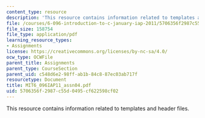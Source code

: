 ```yaml
---
content_type: resource
description: 'This resource contains information related to templates and header files. '
file: /courses/6-096-introduction-to-c-january-iap-2011/5706356f2987c55d0495cf622598cf02_MIT6_096IAP11_assn04.pdf
file_size: 158754
file_type: application/pdf
learning_resource_types:
- Assignments
license: https://creativecommons.org/licenses/by-nc-sa/4.0/
ocw_type: OCWFile
parent_title: Assignments
parent_type: CourseSection
parent_uid: c548d6e2-98ff-ab1b-84c8-87ec03ab717f
resourcetype: Document
title: MIT6_096IAP11_assn04.pdf
uid: 5706356f-2987-c55d-0495-cf622598cf02
---
```

This resource contains information related to templates and header files. 